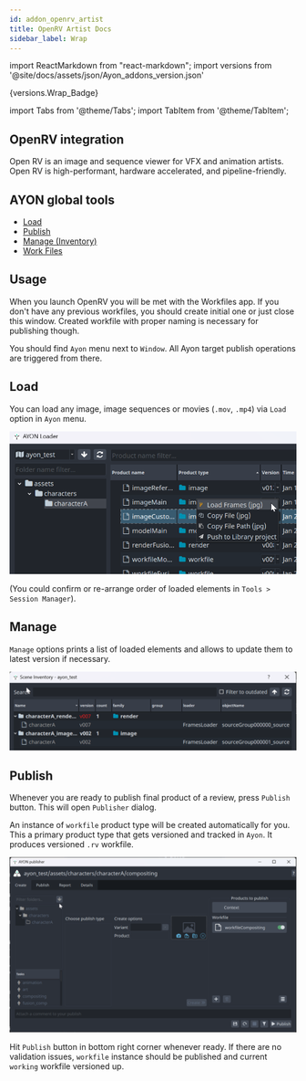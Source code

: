 ```yaml
---
id: addon_openrv_artist
title: OpenRV Artist Docs
sidebar_label: Wrap
---
```


import ReactMarkdown from "react-markdown";
import versions from '@site/docs/assets/json/Ayon_addons_version.json'

<ReactMarkdown>
{versions.Wrap_Badge}
</ReactMarkdown>

import Tabs from '@theme/Tabs';
import TabItem from '@theme/TabItem';

## OpenRV integration

Open RV is an image and sequence viewer for VFX and animation artists. Open RV is high-performant, hardware accelerated, and pipeline-friendly.

## AYON global tools

-   [Load](artist_tools_loader)
-   [Publish](artist_tools_publisher)
-   [Manage (Inventory)](artist_tools_inventory)
-   [Work Files](artist_tools_workfiles)

## Usage

When you launch OpenRV you will be met with the Workfiles app. If you don't have any previous workfiles, you should create initial one or just close this window. 
Created workfile with proper naming is necessary for publishing though.

You should find `Ayon` menu next to `Window`. All Ayon target publish operations are triggered from there.


## Load

You can load any image, image sequences or movies (`.mov`, `.mp4`) via `Load` option in `Ayon` menu.

![Ayon Loader](assets/openrv_load.png)

(You could confirm or re-arrange order of loaded elements in `Tools > Session Manager`).

## Manage

`Manage` options prints a list of loaded elements and allows to update them to latest version if necessary.

![Ayon Scene Inventory](assets/openrv_manage.png)

## Publish

Whenever you are ready to publish final product of a review, press `Publish` button. This will open `Publisher` dialog.

An instance of `workfile` product type will be created automatically for you. This a primary product type that gets versioned and tracked in `Ayon`.
It produces versioned `.rv` workfile.

![Ayon Publish](assets/openrv_publish.png)

Hit `Publish` button in bottom right corner whenever ready. If there are no validation issues, `workfile` instance should be published and current `working` workfile 
versioned up.